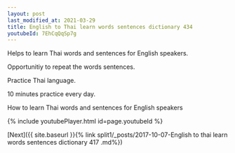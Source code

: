 ```yaml
---
layout: post
last_modified_at: 2021-03-29
title: English to Thai learn words sentences dictionary 434 
youtubeId: 7EhCqQqSp7g
---
```

 
 
Helps to learn Thai words and sentences for English speakers.

Opportunitiy to repeat the words sentences. 

Practice Thai language. 
 
10 minutes practice every day. 
 
How to learn Thai words and sentences for English speakers 
 
{% include youtubePlayer.html id=page.youtubeId %}
 
 
[Next]({{ site.baseurl }}{% link  split1/_posts/2017-10-07-English to thai learn words sentences dictionary 417 .md%})
 
